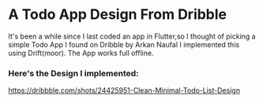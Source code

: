 # A Todo App Design From Dribble

It's been a while since I last coded an app in Flutter,so I thought of picking a simple Todo App I found on Dribble by Arkan Naufal
I implemented this using Drift(moor). The App works full offline. 

### Here's the Design I implemented:
https://dribbble.com/shots/24425951-Clean-Minimal-Todo-List-Design

